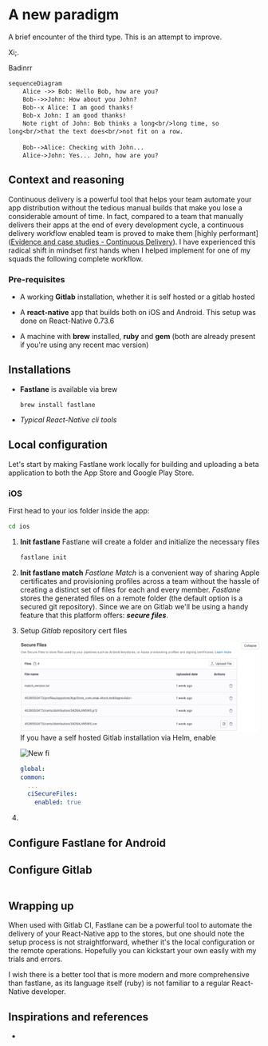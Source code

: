 # A new paradigm

A brief encounter of the third type.
This is an attempt to improve.

Xi;.

Badinrr

```mermaid
sequenceDiagram
    Alice ->> Bob: Hello Bob, how are you?
    Bob-->>John: How about you John?
    Bob--x Alice: I am good thanks!
    Bob-x John: I am good thanks!
    Note right of John: Bob thinks a long<br/>long time, so long<br/>that the text does<br/>not fit on a row.

    Bob-->Alice: Checking with John...
    Alice->John: Yes... John, how are you?
```

## Context and reasoning

Continuous delivery is a powerful tool that helps your team automate your app distribution without the tedious manual builds that make you lose a considerable amount of time. In fact, compared to a team that manually delivers their apps at the end of every development cycle, a continuous delivery workflow enabled team is proved to make them [highly performant]([Evidence and case studies - Continuous Delivery](https://continuousdelivery.com/evidence-case-studies/#research)). I have experienced this radical shift in mindset first hands when I helped implement for one of my squads the following complete workflow.

### 

### Pre-requisites

- A working **Gitlab** installation, whether it is self hosted or a gitlab hosted

- A **react-native** app that builds both on iOS and Android. This setup was done on React-Native 0.73.6

- A machine with **brew** installed, **ruby** and **gem** (both are already present if you're using any recent mac version)

## Installations

- **Fastlane** is available via brew
  
  ```shell
  brew install fastlane
  ```

- *Typical React-Native cli tools*

## 

## Local configuration

Let's start by making Fastlane work locally for building and uploading a beta application to both the App Store and Google Play Store.

### iOS

First head to your ios folder inside the app:

```sh
cd ios
```

1. **Init fastlane**
   Fastlane will create a folder and initialize the necessary files
   
   ```bash
   fastlane init
   ```

2. **Init fastlane match**
   *Fastlane Match* is a convenient way of sharing Apple certificates and provisioning profiles across a team without the hassle of creating a distinct set of files for each and every member. *Fastlane* stores the generated files on a remote folder (the default option is a secured git repository). Since we are on Gitlab we'll be using a handy feature that this platform offers: ***secure files***.

3. Setup *Gitlab* repository cert files
   
    ![Gitlab figure](../../assets/3c74db20da71746ddb4be45cac9d9f382972de83.png)
    If you have a self hosted Gitlab installation via Helm, enable
   
    ![New fi](https://www.liberation.fr/resizer/9m393XZc3JFCabp9GYjhaUF-OVs=/768x0/filters:format(jpg):quality(70):focal(1230x1348:1240x1358)/cloudfront-eu-central-1.images.arcpublishing.com/liberation/LK4VIWNAVZBLLEEGMIOJWDYJLU.jpg)
   
   ```yml
   global:
   common:
     ...
     ciSecureFiles:
       enabled: true
   ```

4.

## Configure Fastlane for Android

## Configure Gitlab

```

```

## Wrapping up

When used with Gitlab CI, Fastlane can be a powerful tool to automate the delivery of your React-Native app to the stores, but one should note the setup process is not straightforward, whether it's the local configuration or the remote operations. Hopefully you can kickstart your own easily with my trials and errors.

I wish there is a better tool that is more modern and more comprehensive than fastlane, as its language itself (ruby) is not familiar to a regular React-Native developer.

## Inspirations and references

-
